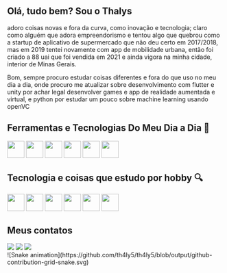 ## Olá, tudo bem? Sou o Thalys 
<p> adoro coisas novas e fora da curva, como inovação e tecnologia; claro como alguém que adora empreendorismo e tentou algo que quebrou como a startup de aplicativo de supermercado que não deu certo em 2017/2018, mas em 2019 tentei novamente com app de mobilidade urbana, então foi criado a 88 uai que foi  vendida em 2021 e ainda vigora na minha cidade, interior de Minas Gerais.

Bom, sempre procuro estudar coisas diferentes e fora do que uso no meu dia a dia, onde procuro me atualizar sobre desenvolvimento com flutter e unity por achar legal desenvolver games e app de realidade aumentada e virtual, e python por estudar um pouco sobre machine learning usando openVC</p>

## Ferramentas e Tecnologias Do Meu Dia a Dia 🔨
<div>

<img src="https://cdn.jsdelivr.net/gh/devicons/devicon/icons/java/java-original.svg" width="40" height="40"/>

<img src="https://cdn.jsdelivr.net/gh/devicons/devicon/icons/spring/spring-original.svg" width="40" height="40"/>

<img src="https://cdn.jsdelivr.net/gh/devicons/devicon/icons/angularjs/angularjs-original.svg" width="40" height="40"/>

<img src="https://cdn.jsdelivr.net/gh/devicons/devicon/icons/vscode/vscode-original.svg" width="40" height="40"/>

<img src="https://cdn.jsdelivr.net/gh/devicons/devicon/icons/github/github-original.svg" width="40" height="40"/>

<img src="https://cdn.jsdelivr.net/gh/devicons/devicon/icons/gitlab/gitlab-original.svg" width="40" height="40"/>

</div>

## Tecnologia e coisas que estudo por hobby 🔍
<div> 
<img src="https://cdn.jsdelivr.net/gh/devicons/devicon/icons/python/python-original.svg" width="40" height="40"/>

<img src="https://cdn.jsdelivr.net/gh/devicons/devicon/icons/opencv/opencv-original.svg" width="40" height="40"/>

<img src="https://cdn.jsdelivr.net/gh/devicons/devicon/icons/flutter/flutter-original.svg" width="40" height="40"/>

<img src="https://cdn.jsdelivr.net/gh/devicons/devicon/icons/csharp/csharp-original.svg" width="40" height="40"/>          
                    
<img src="https://cdn.jsdelivr.net/gh/devicons/devicon/icons/unity/unity-original.svg" width="40" height="40"/>

<img src="https://cdn.jsdelivr.net/gh/devicons/devicon/icons/qt/qt-original.svg" width="40" height="40"/>
</div>          
          
          
 ## Meus contatos
<div>
<a href="https://instagram.com/thalysmc" target="_blank"><img src="https://img.shields.io/badge/-Instagram-%23E4405F?style=for-the-badge&logo=instagram&logoColor=white" target="_blank"></a>
<a href = "mailto:thalyscosta99@gmail.com"><img src="https://img.shields.io/badge/Gmail-D14836?style=for-the-badge&logo=gmail&logoColor=white" target="_blank"></a>
<a href="https://www.linkedin.com/in/thalys-matos-costa-41ba15138/" target="_blank"><img src="https://img.shields.io/badge/-LinkedIn-%230077B5?style=for-the-badge&logo=linkedin&logoColor=white" target="_blank"></a>   
</div>

<div>
![Snake animation](https://github.com/th4ly5/th4ly5/blob/output/github-contribution-grid-snake.svg)
 </div>


<!--
**TH4LY5/TH4LY5** is a ✨ _special_ ✨ repository because its `README.md` (this file) appears on your GitHub profile.

Here are some ideas to get you started:

- 🔭 I’m currently working on ...
- 🌱 I’m currently learning ...
- 👯 I’m looking to collaborate on ...
- 🤔 I’m looking for help with ...
- 💬 Ask me about ...
- 📫 How to reach me: ...
- 😄 Pronouns: ...
- ⚡ Fun fact: ...
-->
